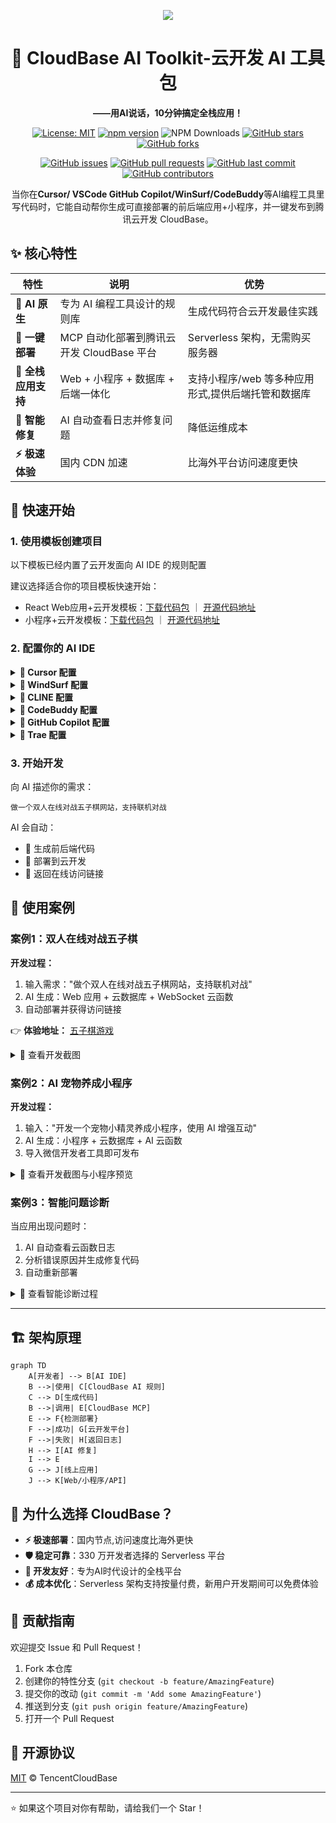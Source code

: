 <div align="center">


![](https://7463-tcb-advanced-a656fc-1257967285.tcb.qcloud.la/mcp/cloudbase-ai-toolkit.png)


# 🌟 CloudBase AI Toolkit-云开发 AI 工具包

**——用AI说话，10分钟搞定全栈应用！**

[![License: MIT](https://img.shields.io/badge/License-MIT-yellow.svg)](https://opensource.org/licenses/MIT)
[![npm version](https://badge.fury.io/js/%40cloudbase%2Fcloudbase-mcp.svg)](https://badge.fury.io/js/%40cloudbase%2Fcloudbase-mcp)
![NPM Downloads](https://img.shields.io/npm/dw/%40cloudbase%2Fcloudbase-mcp)
[![GitHub stars](https://img.shields.io/github/stars/TencentCloudBase/CloudBase-AI-ToolKit?style=social&v=1)](https://github.com/TencentCloudBase/CloudBase-AI-ToolKit/stargazers)
[![GitHub forks](https://img.shields.io/github/forks/TencentCloudBase/CloudBase-AI-ToolKit?style=social&v=1)](https://github.com/TencentCloudBase/CloudBase-AI-ToolKit/network/members)

[![GitHub issues](https://img.shields.io/github/issues/TencentCloudBase/CloudBase-AI-ToolKit)](https://github.com/TencentCloudBase/CloudBase-AI-ToolKit/issues)
[![GitHub pull requests](https://img.shields.io/github/issues-pr/TencentCloudBase/CloudBase-AI-ToolKit)](https://github.com/TencentCloudBase/CloudBase-AI-ToolKit/pulls)
[![GitHub last commit](https://img.shields.io/github/last-commit/TencentCloudBase/CloudBase-AI-ToolKit)](https://github.com/TencentCloudBase/CloudBase-AI-ToolKit/commits)
[![GitHub contributors](https://img.shields.io/github/contributors/TencentCloudBase/CloudBase-AI-ToolKit)](https://github.com/TencentCloudBase/CloudBase-AI-ToolKit/graphs/contributors)

当你在**Cursor/ VSCode GitHub Copilot/WinSurf/CodeBuddy**等AI编程工具里写代码时，它能自动帮你生成可直接部署的前后端应用+小程序，并一键发布到腾讯云开发 CloudBase。

</div> 

## ✨ 核心特性

| 特性 | 说明 | 优势 |
|------|------|------|
| **🤖 AI 原生** | 专为 AI 编程工具设计的规则库 | 生成代码符合云开发最佳实践 |
| **🚀 一键部署** | MCP 自动化部署到腾讯云开发 CloudBase 平台 | Serverless 架构，无需购买服务器 |
| **📱 全栈应用支持** | Web + 小程序 + 数据库 + 后端一体化 | 支持小程序/web 等多种应用形式,提供后端托管和数据库 |
| **🔧 智能修复** | AI 自动查看日志并修复问题 | 降低运维成本 |
| **⚡ 极速体验** | 国内 CDN 加速 | 比海外平台访问速度更快 |


## 🚀 快速开始

### 1. 使用模板创建项目

以下模板已经内置了云开发面向 AI IDE 的规则配置

建议选择适合你的项目模板快速开始：

- React Web应用+云开发模板：[下载代码包](https://static.cloudbase.net/cloudbase-examples/web-cloudbase-react-template.zip) ｜ [开源代码地址](https://github.com/TencentCloudBase/awesome-cloudbase-examples/tree/master/web/cloudbase-react-template)
- 小程序+云开发模板：[下载代码包](https://static.cloudbase.net/cloudbase-examples/miniprogram-cloudbase-miniprogram-template.zip) ｜ [开源代码地址](https://github.com/TencentCloudBase/awesome-cloudbase-examples/tree/master/miniprogram/cloudbase-miniprogram-template)

### 2. 配置你的 AI IDE

<details>
<summary><strong>🔧 Cursor 配置</strong></summary>

#### 步骤1：配置 MCP

1. 请修改项目中的 `.cursor/mcp.json` ，填写你的云开发环境 ID

```json
{
  "mcpServers": {
    "cloudbase-mcp": {
      "command": "npx",
      "args": ["@cloudbase/cloudbase-mcp"],
      "env": {
        "CLOUDBASE_ENV_ID": "你的云开发环境ID"
      }
    }
  }
}
```

2. 启用云开发 MCP Server

点击 Cursor 客户端右上角的 ⚙️ 图标，点击进入之后，选择“MCP”，在 MCP Server 页面，找到 cloudbase 右边的开关按钮，点击启用

#### 步骤2：添加 AI 规则

模板中已包含 `.cursor/rules/` 目录，AI 会自动识别云开发最佳实践。

</details>

<details>
<summary><strong>🌊 WindSurf 配置</strong></summary>

#### 步骤1：配置 MCP

点击 windsurf 的 Plugins icon，点击“View raw config”，在其中加入 clodubase-mcp，同时设置环境 id

```json
{
  "mcpServers": {
    "cloudbase-mcp": {
      "command": "npx",
      "args": ["@cloudbase/cloudbase-mcp"],
      "env": {
        "CLOUDBASE_ENV_ID": "你的云开发环境ID"
      }
    }
  }
}
```

#### 步骤2：AI 规则配置

模板中的 `.windsurf/` 目录包含专为 WindSurf 优化的配置。

</details>

<details>
<summary><strong>🤖 CLINE 配置</strong></summary>

#### MCP 配置
```json
{
  "mcpServers": {
    "cloudbase-mcp": {
      "command": "npx", 
      "args": ["@cloudbase/cloudbase-mcp"],
      "env": {
        "TENCENTCLOUD_SECRETID": "你的腾讯云SecretId",
        "TENCENTCLOUD_SECRETKEY": "你的腾讯云SecretKey",
        "CLOUDBASE_ENV_ID": "你的云开发环境ID"
      }
    }
  }
}
```

使用模板中的 `.clinerules/` 目录配置。

</details>

<details>
<summary><strong>👥 CodeBuddy 配置</strong></summary>

#### 配置说明
CodeBuddy 需要手动添加规则文件：

1. 使用模板中的 `.common_rules/` 目录
2. 在对话时使用 `@` 选择相应的云开发规则
3. MCP 配置同其他工具

</details>

<details>
<summary><strong>🐙 GitHub Copilot 配置</strong></summary>

#### GitHub Copilot Chat 配置

模板中的 `.github/` 目录包含 Copilot 优化配置。

</details>

<details>
<summary><strong>🎯 Trae 配置</strong></summary>

#### 配置步骤
```json
{
  "mcpServers": {
    "cloudbase-mcp": {
      "command": "npx",
      "args": ["@cloudbase/cloudbase-mcp"], 
      "env": {
        "CLOUDBASE_ENV_ID": "你的云开发环境ID"  
      }
    }
  }
}
```

使用模板中的 `.trae/rules/` 配置。

</details>

### 3. 开始开发

向 AI 描述你的需求：

```
做一个双人在线对战五子棋网站，支持联机对战
```

AI 会自动：
- 📝 生成前后端代码  
- 🚀 部署到云开发
- 🔗 返回在线访问链接

## 🎯 使用案例

### 案例1：双人在线对战五子棋

**开发过程：**
1. 输入需求："做个双人在线对战五子棋网站，支持联机对战"
2. AI 生成：Web 应用 + 云数据库 + WebSocket 云函数
3. 自动部署并获得访问链接

👉 **体验地址：** [五子棋游戏](https://cloud1-5g39elugeec5ba0f-1300855855.tcloudbaseapp.com/gobang/#/)

<details>
<summary>📸 查看开发截图</summary>

| 开发过程 | 最终效果 |
|---------|---------|
| <img src="https://7463-tcb-advanced-a656fc-1257967285.tcb.qcloud.la/turbo-deploy/turbo-deploy-001.png" width="400" alt="开发过程截图1"> | <img src="https://7463-tcb-advanced-a656fc-1257967285.tcb.qcloud.la/turbo-deploy/turbo-deploy-004.png" width="400" alt="五子棋游戏效果"> |
| <img src="https://7463-tcb-advanced-a656fc-1257967285.tcb.qcloud.la/turbo-deploy/turbo-deploy-002.png" width="400" alt="开发过程截图2"> | 支持双人在线对战<br>实时棋局同步 |

</details>

### 案例2：AI 宠物养成小程序

**开发过程：**
1. 输入："开发一个宠物小精灵养成小程序，使用 AI 增强互动"
2. AI 生成：小程序 + 云数据库 + AI 云函数
3. 导入微信开发者工具即可发布

<details>
<summary>📸 查看开发截图与小程序预览</summary>

<table>
<tr>
<td width="50%">
<b>🖥️ 开发截图</b><br>
<img src="https://7463-tcb-advanced-a656fc-1257967285.tcb.qcloud.la/turbo-deploy/turbo-deploy-005.png" width="100%" alt="AI宠物小程序开发截图">
<br>
<img src="https://7463-tcb-advanced-a656fc-1257967285.tcb.qcloud.la/turbo-deploy/turbo-deploy-003.png" width="100%" alt="小程序开发过程">
</td>
<td width="50%">
<b>📱 小程序预览</b><br>
<img src="https://7463-tcb-advanced-a656fc-1257967285.tcb.qcloud.la/turbo-deploy/turbo-deploy-006.png" width="200" alt="小程序界面1">
<img src="https://7463-tcb-advanced-a656fc-1257967285.tcb.qcloud.la/turbo-deploy/turbo-deploy-007.png" width="200" alt="小程序界面2">
<br><br>
<b>📲 体验二维码</b><br>
<img src="https://7463-tcb-advanced-a656fc-1257967285.tcb.qcloud.la/turbo-deploy/turbo-deploy-008.png" width="150" alt="小程序体验二维码">
</td>
</tr>
</table>

</details>

### 案例3：智能问题诊断

当应用出现问题时：
1. AI 自动查看云函数日志
2. 分析错误原因并生成修复代码  
3. 自动重新部署

<details>
<summary>📸 查看智能诊断过程</summary>

<div align="center">
<img src="https://7463-tcb-advanced-a656fc-1257967285.tcb.qcloud.la/turbo-deploy/turbo-deploy-009.png" width="600" alt="智能问题诊断过程">
<br>
<i>AI 自动分析日志并生成修复方案</i>
</div>

</details>

---


## 🏗️ 架构原理

```mermaid
graph TD
    A[开发者] --> B[AI IDE]
    B -->|使用| C[CloudBase AI 规则]
    C --> D[生成代码]
    B -->|调用| E[CloudBase MCP]
    E --> F{检测部署}
    F -->|成功| G[云开发平台]
    F -->|失败| H[返回日志]
    H --> I[AI 修复]
    I --> E
    G --> J[线上应用]
    J --> K[Web/小程序/API]
```

## 🌟 为什么选择 CloudBase？

- **⚡ 极速部署**：国内节点,访问速度比海外更快
- **🛡️ 稳定可靠**：330 万开发者选择的 Serverless 平台
- **🔧 开发友好**：专为AI时代设计的全栈平台
- **💰 成本优化**：Serverless 架构支持按量付费，新用户开发期间可以免费体验

## 🤝 贡献指南

欢迎提交 Issue 和 Pull Request！

1. Fork 本仓库
2. 创建你的特性分支 (`git checkout -b feature/AmazingFeature`)
3. 提交你的改动 (`git commit -m 'Add some AmazingFeature'`)
4. 推送到分支 (`git push origin feature/AmazingFeature`)
5. 打开一个 Pull Request

## 📄 开源协议

[MIT](LICENSE) © TencentCloudBase

---

⭐ 如果这个项目对你有帮助，请给我们一个 Star！ 
